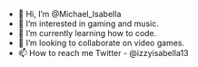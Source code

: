 - 👋 Hi, I’m @Michael_Isabella
- 👀 I’m interested in gaming and music.
- 🌱 I’m currently learning how to code.
- 💞️ I’m looking to collaborate on video games.
- 📫 How to reach me Twitter - @izzyisabella13

<!---
izzy1090/izzy1090 is a ✨ special ✨ repository because its `README.md` (this file) appears on your GitHub profile.
You can click the Preview link to take a look at your changes.
--->
